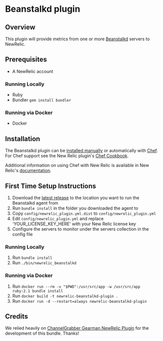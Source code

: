 # Beanstalkd plugin

## Overview

This plugin will provide metrics from one or more [Beanstalkd](http://kr.github.io/beanstalkd/) servers to NewRelic.

## Prerequisites
- A NewRelic account

### Running Locally
- Ruby
- Bundler `gem install bundler`

### Running via Docker
- Docker

## Installation

The Beanstalkd plugin can be [installed manually](#first-time-setup-instructions) or automatically with [Chef](http://www.getchef.com). For Chef support see the New Relic plugin's [Chef Cookbook](http://community.opscode.com/cookbooks/newrelic_plugins).

Additional information on using Chef with New Relic is available in New Relic's [documentation](https://docs.newrelic.com/docs/plugins/plugin-installation-with-chef-and-puppet).

## First Time Setup Instructions
1. Download the [latest release](https://github.com/djoos/newrelic_beanstalkd_plugin/releases/latest) to the location you want to run the Beanstalkd agent from
2. Run `bundle install` in the folder you downloaded the agent to
2. Copy `config/newrelic_plugin.yml.dist` to `config/newrelic_plugin.yml`
3. Edit `config/newrelic_plugin.yml` and replace 'YOUR_LICENSE_KEY_HERE' with your New Relic license key
4. Configure the servers to monitor under the servers collection in the config file

### Running Locally
1. Run `bundle install`
2. Run `./bin/newrelic_beanstalkd`

### Running via Docker
1. Run `docker run --rm -v "$PWD":/usr/src/app -w /usr/src/app ruby:2.1 bundle install`
2. Run `docker build -t newrelic-beanstalkd-plugin .`
3. Run `docker run -d --restart=always newrelic-beanstalkd-plugin`

## Credits
We relied heavily on [ChannelGrabber Gearman NewRelic Plugin](https://github.com/channelgrabber/newrelic-gearman-plugin) for the development of this bundle. Thanks!
